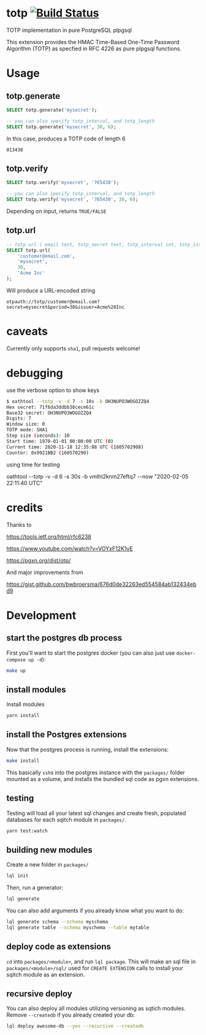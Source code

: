 # totp [![Build Status](https://travis-ci.com/pyramation/totp.svg?branch=master)](https://travis-ci.com/pyramation/totp)

TOTP implementation in pure PostgreSQL plpgsql

This extension provides the HMAC Time-Based One-Time Password Algorithm (TOTP) as specfied in RFC 4226 as pure plpgsql functions.

# Usage

## totp.generate

```sql
SELECT totp.generate('mysecret');

-- you can also specify totp_interval, and totp_length
SELECT totp.generate('mysecret', 30, 6);
```

In this case, produces a TOTP code of length 6

```
013438
```

## totp.verify

```sql
SELECT totp.verify('mysecret', '765430');

-- you can also specify totp_interval, and totp_length
SELECT totp.verify('mysecret', '765430', 30, 6);
```

Depending on input, returns `TRUE/FALSE` 

## totp.url

```sql
-- totp.url ( email text, totp_secret text, totp_interval int, totp_issuer text )
SELECT totp.url(
    'customer@email.com',
    'mysecret',
    30,
    'Acme Inc'
);
```

Will produce a URL-encoded string

```
otpauth://totp/customer@email.com?secret=mysecret&period=30&issuer=Acme%20Inc
```

# caveats

Currently only supports `sha1`, pull requests welcome!

# debugging

use the verbose option to show keys

```sh
$ oathtool --totp -v -d 7 -s 10s -b OH3NUPO3WOGOZZQ4
Hex secret: 71f6da3ddbb38cece61c
Base32 secret: OH3NUPO3WOGOZZQ4
Digits: 7
Window size: 0
TOTP mode: SHA1
Step size (seconds): 10
Start time: 1970-01-01 00:00:00 UTC (0)
Current time: 2020-11-18 12:35:08 UTC (1605702908)
Counter: 0x9921BB2 (160570290)
```

using time for testing

oathtool --totp -v -d 6 -s 30s -b vmlhl2knm27eftq7 --now "2020-02-05 22:11:40 UTC"


# credits

Thanks to 

https://tools.ietf.org/html/rfc6238

https://www.youtube.com/watch?v=VOYxF12K1vE

https://pgxn.org/dist/otp/

And major improvements from 

https://gist.github.com/bwbroersma/676d0de32263ed554584ab132434ebd9

# Development

## start the postgres db process

First you'll want to start the postgres docker (you can also just use `docker-compose up -d`):

```sh
make up
```

## install modules

Install modules

```sh
yarn install
```

## install the Postgres extensions

Now that the postgres process is running, install the extensions:

```sh
make install
```

This basically `ssh`s into the postgres instance with the `packages/` folder mounted as a volume, and installs the bundled sql code as pgxn extensions.

## testing

Testing will load all your latest sql changes and create fresh, populated databases for each sqitch module in `packages/`.

```sh
yarn test:watch
```

## building new modules

Create a new folder in `packages/`

```sh
lql init
```

Then, run a generator:

```sh
lql generate
```

You can also add arguments if you already know what you want to do:

```sh
lql generate schema --schema myschema
lql generate table --schema myschema --table mytable
```

## deploy code as extensions

`cd` into `packages/<module>`, and run `lql package`. This will make an sql file in `packages/<module>/sql/` used for `CREATE EXTENSION` calls to install your sqitch module as an extension.

## recursive deploy

You can also deploy all modules utilizing versioning as sqtich modules. Remove `--createdb` if you already created your db:

```sh
lql deploy awesome-db --yes --recursive --createdb
```
